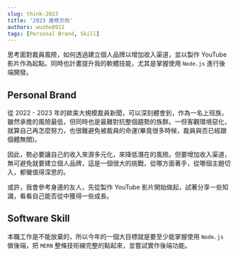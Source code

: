 ```yaml
---
slug: think-2023
title: '2023 進修方向'
authors: wuzhe0912
tags: [Personal Brand, Skill]
---
```


思考面對裁員風險，如何透過建立個人品牌以增加收入渠道，並以製作 YouTube 影片作為起點。同時也計畫提升我的軟體技能，尤其是掌握使用 `Node.js` 進行後端開發。

<!--truncate-->

## Personal Brand

從 2022 - 2023 年的歐美大規模裁員新聞，可以深刻體會到，作為一名上班族，雖然承擔的風險最低，但同時也是最難對抗整個趨勢的族群。一但客觀環境惡化，就算自己再怎麼努力，也很難避免被裁員的命運(畢竟很多時候，裁員與否已經跟個體無關)。

因此，勢必要讓自己的收入來源多元化，來降低潛在的風險。但要增加收入渠道，無可避免就要建立個人品牌，這是一個很大的挑戰，從哪方面著手，從哪個主題切入，都蠻值得深思的。

或許，我會參考身邊的友人，先從製作 YouTube 影片開始做起，試著分享一些知識，看看自己能否從中獲得一些成長。

## Software Skill

本職工作是不能放棄的，所以今年的一個大目標就是要至少能掌握使用 `Node.js` 做後端，把 `MERN` 整條技術線完整的點起來，並嘗試實作後端功能。
